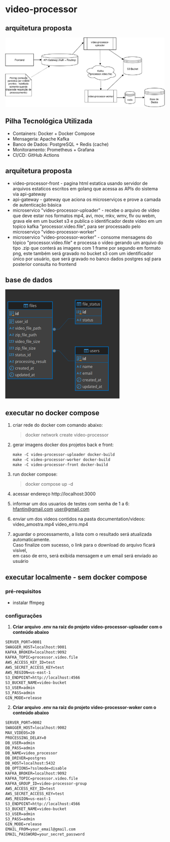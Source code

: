 # video-processor

## arquitetura proposta

![arquitetura proposta](documentation/images/architecture.v3.png)

## Pilha Tecnológica Utilizada
- Containers: Docker + Docker Compose
- Mensageria: Apache Kafka
- Banco de Dados: PostgreSQL + Redis (cache)
- Monitoramento: Prometheus + Grafana
- CI/CD: GitHub Actions

## arquitetura proposta
- video-processor-front - pagina html estatica usando servidor de arquivos estaticos escritos em golang que acessa as APIs do sistema via api-gateway
- api-gateway - gateway que aciona os microserviços e prove a camada de autenticação básica
- microservico "video-processor-uploader" - recebe o arquivo de vídeo que deve estar nos formatos mp4, avi, mov, mkv, wmv, flv ou webm, grava ele em um bucket s3 e publica o identificador deste vídeo em um topico kafka "processor.video.file", para ser processado pelo microserviço "video-processor-worker"
- microservico "video-processor-worker" - consome mensagens do tópico "processor.video.file" e processa o vídeo gerando um arquivo do tipo .zip que conterá as imagens com 1 frame por segundo em formato png, este também será gravado no bucket s3 com um identificador único por usuário, que será gravado no banco dados postgres sql para posterior consulta no frontend

## base de dados

![base de dados](documentation/images/database.png)

## executar no docker compose

1. criar rede do docker com comando abaixo:
    > docker network create video-processor
2. gerar imagens docker dos projetos back e front:

    ```shell
    make -C video-processor-uploader docker-build
    make -C video-processor-worker docker-build
    make -C video-processor-front docker-build
    ```

3. run docker compose:
    > docker compose up -d

4. acessar endereço http://localhost:3000

5. informar um dos usuarios de testes com senha de 1 a 6: 
   hfantin@gmail.com 
   user@gmail.com
6. enviar um dos videos contidos na pasta documentation/videos:
   video_amostra.mp4
   video_erro.mp4

7. aguardar o processamento, a lista com o resultado será atualizada automaticamente.   
   Caso finalize com sucesso, o link para o download do arquivo ficará visível,    
   em caso de erro, será exibida mensagem e um email será enviado ao usuário
 


## executar localmente - sem docker compose
### pré-requisitos

- instalar ffmpeg

### configurações

1. **Criar arquivo .env na raiz do projeto video-processor-uploader com o conteúdo abaixo**

```.env
SERVER_PORT=9001
SWAGGER_HOST=localhost:9001
KAFKA_BROKER=localhost:9092
KAFKA_TOPIC=processor.video.file
AWS_ACCESS_KEY_ID=test
AWS_SECRET_ACCESS_KEY=test
AWS_REGION=us-east-1
S3_ENDPOINT=http://localhost:4566
S3_BUCKET_NAME=video-bucket
S3_USER=admin
S3_PASS=admin
GIN_MODE=release
```

2. **Criar arquivo .env na raiz do projeto video-processor-woker com o conteúdo abaixo**

```.env
SERVER_PORT=9002
SWAGGER_HOST=localhost:9002
MAX_VIDEOS=20
PROCESSING_DELAY=0
DB_USER=admin
DB_PASS=admin
DB_NAME=video_processor
DB_DRIVER=postgres
DB_HOST=localhost:5432
DB_OPTIONS=?sslmode=disable
KAFKA_BROKER=localhost:9092
KAFKA_TOPIC=processor.video.file
KAFKA_GROUP_ID=video-processor-group
AWS_ACCESS_KEY_ID=test
AWS_SECRET_ACCESS_KEY=test
AWS_REGION=us-east-1
S3_ENDPOINT=http://localhost:4566
S3_BUCKET_NAME=video-bucket
S3_USER=admin
S3_PASS=admin
GIN_MODE=release
EMAIL_FROM=your_email@gmail.com
EMAIL_PASSWORD=your_secret_password
```


